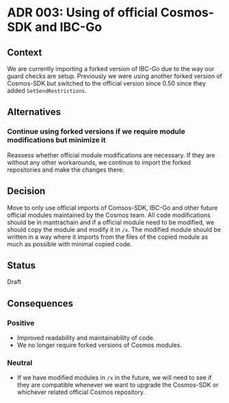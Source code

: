# ADR 003: Using of official Cosmos-SDK and IBC-Go

## Context

We are currently importing a forked version of IBC-Go due to the way our guard checks are setup. Previously we were using another forked version of Cosmos-SDK but switched to the official version since 0.50 since they added `SetSendRestrictions`.

## Alternatives

### Continue using forked versions if we require module modifications but minimize it

Reassess whether official module modifications are necessary. If they are without any other workarounds, we continue to import the forked repositories and make the changes there.

## Decision

Move to only use official imports of Comsos-SDK, IBC-Go and other future official modules maintained by the Cosmos team. All code modifications should be in mantrachain and if a official module need to be modified, we should copy the module and modify it in `/x`. The modified module should be written in a way where it imports from the files of the copied module as much as possible with minimal copied code.

## Status

Draft

## Consequences

### Positive

* Improved readability and maintainability of code.
* We no longer require forked versions of Cosmos modules.

### Neutral

* If we have modified modules in `/x` in the future, we will need to see if they are compatible whenever we want to upgrade the Cosmos-SDK or whichever related official Cosmos repository.

